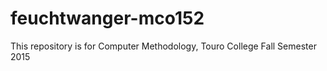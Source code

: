 # feuchtwanger-mco152
This repository is for Computer Methodology, Touro College Fall Semester 2015
